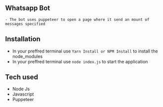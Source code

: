 ## Whatsapp Bot
    - The bot uses puppeteer to open a page where it send an mount of messages specified

## Installation

- In your preffred terminal use  `Yarn Install or NPM Install` to install the node_modules
- In your preffred terminal use `node index.js` to start the application

## Tech used
 - Node Js
 - Javascript
 - Puppeteer 